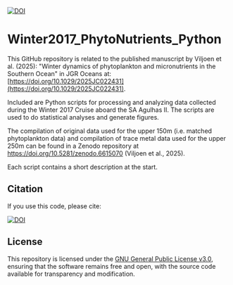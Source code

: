 [![DOI](https://zenodo.org/badge/DOI/10.5281/zenodo.16025350.svg)](https://doi.org/10.5281/zenodo.16025350)
# Winter2017_PhytoNutrients_Python
This GitHub repository is related to the published manuscript by Viljoen et al. (2025): "Winter dynamics of phytoplankton and micronutrients in the Southern Ocean" in JGR Oceans at: [https://doi.org/10.1029/2025JC022431](https://doi.org/10.1029/2025JC022431).

Included are Python scripts for processing and analyzing data collected during the Winter 2017 Cruise aboard the SA Agulhas II. The scripts are used to do statistical analyses and generate figures.

The compilation of original data used for the upper 150m (i.e. matched phytoplankton data) and compilation of trace metal data used for the upper 250m can be found in a Zenodo repository at https://doi.org/10.5281/zenodo.6615070 (Viljoen et al., 2025).

Each script contains a short description at the start.

## Citation

If you use this code, please cite:

[![DOI](https://zenodo.org/badge/DOI/10.5281/zenodo.16025350.svg)](https://doi.org/10.5281/zenodo.16025350)

## License

This repository is licensed under the [GNU General Public License v3.0](LICENSE), ensuring that the software remains free and open, with the source code available for transparency and modification.

